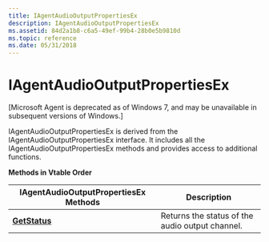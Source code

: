 ```yaml
---
title: IAgentAudioOutputPropertiesEx
description: IAgentAudioOutputPropertiesEx
ms.assetid: 84d2a1b8-c6a5-49ef-99b4-28b0e5b9810d
ms.topic: reference
ms.date: 05/31/2018
---
```


# IAgentAudioOutputPropertiesEx

\[Microsoft Agent is deprecated as of Windows 7, and may be unavailable in subsequent versions of Windows.\]

IAgentAudioOutputPropertiesEx is derived from the IAgentAudioOutputPropertiesEx interface. It includes all the IAgentAudioOutputPropertiesEx methods and provides access to additional functions.

**Methods in Vtable Order**



| IAgentAudioOutputPropertiesEx Methods                         | Description                                     |
|---------------------------------------------------------------|-------------------------------------------------|
| [**GetStatus**](iagentaudiooutputpropertiesex--getstatus.md) | Returns the status of the audio output channel. |



 

 

 





